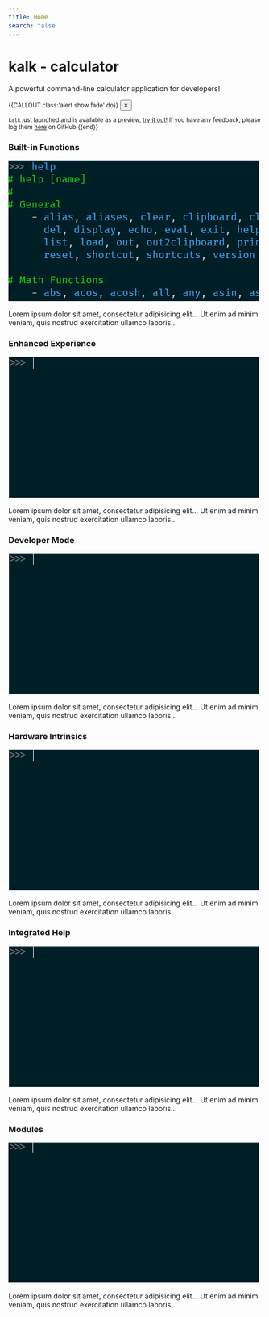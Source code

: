 ```yaml
---
title: Home
search: false
---
```

<div class="frontpage">
    <div class="jumbotron text-center">
    <h1><span class="kalk-color-0">k</span><span class="kalk-color-1">a</span><span class="kalk-color-2">l</span><span class="kalk-color-3">k</span> - calculator</h1>
    <p>A powerful command-line calculator application for developers!</p> 
    </div>
    <div class="container">
<div class="row" style="font-size:smaller">
<div class="col-sm-12">

{{CALLOUT class:'alert show fade' do}}
<button type="button" class="close" data-dismiss="alert" aria-label="Close"><span aria-hidden="true">×</span></button>

`kalk` just launched and is available as a preview, [try it out](download.md)! If you have any feedback, please log them [here]({{site.github_repo_url}}/issues/new) on GitHub <i class="fa fa-heart-o"></i>
{{end}}

</div>
</div>
    <div class="row">
<div class="col-sm-4">
    <h3><i class="fa fa-bolt kalk-color-0"></i>Built-in Functions</h3>
    <img src="img/kalk-fp-builtins.gif" class="rounded img-fluid img-card" alt="Built-in Functions"/>

Lorem ipsum dolor sit amet, consectetur adipisicing elit...
Ut enim ad minim veniam, quis nostrud exercitation ullamco laboris...

</div>
<div class="col-sm-4">
    <h3><i class="fa fa-magic kalk-color-1"></i>Enhanced Experience</h3>
    <img src="img/kalk-fp-userexp.gif" class="rounded img-fluid img-card" alt="Enhanced Experience"/>

Lorem ipsum dolor sit amet, consectetur adipisicing elit...
Ut enim ad minim veniam, quis nostrud exercitation ullamco laboris...

</div>
<div class="col-sm-4">
    <h3><i class="fa fa-cogs kalk-color-2"></i>Developer Mode</h3>
    <img src="img/kalk-fp-devmode.gif" class="rounded img-fluid img-card" alt="Developer Mode"/>

Lorem ipsum dolor sit amet, consectetur adipisicing elit...
Ut enim ad minim veniam, quis nostrud exercitation ullamco laboris...

</div>
<div class="col-sm-4">
    <h3><i class="fa fa-h-square kalk-color-3"></i>Hardware Intrinsics</h3>
    <img src="img/kalk-fp-hwintrinsics.gif" class="rounded img-fluid img-card" alt="Hardware Intrinsics"/>

Lorem ipsum dolor sit amet, consectetur adipisicing elit...
Ut enim ad minim veniam, quis nostrud exercitation ullamco laboris...

</div>
<div class="col-sm-4">
    <h3><i class="fa fa-book kalk-color-0"></i>Integrated Help</h3>
    <img src="img/kalk-fp-help.gif" class="rounded img-fluid img-card" alt="Integrated Help"/>

Lorem ipsum dolor sit amet, consectetur adipisicing elit...
Ut enim ad minim veniam, quis nostrud exercitation ullamco laboris...

</div>
<div class="col-sm-4">
    <h3><i class="fa fa-th kalk-color-1"></i>Modules</h3>
    <img src="img/kalk-fp-modules.gif" class="rounded img-fluid img-card" alt="Modules"/>

Lorem ipsum dolor sit amet, consectetur adipisicing elit...
Ut enim ad minim veniam, quis nostrud exercitation ullamco laboris...

</div>    
</div>
</div>

</div>
